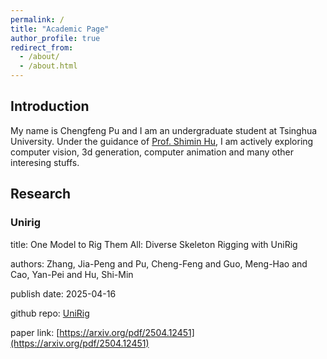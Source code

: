 ```yaml
---
permalink: /
title: "Academic Page"
author_profile: true
redirect_from: 
  - /about/
  - /about.html
---
```


## Introduction
My name is Chengfeng Pu and I am an undergraduate student at Tsinghua University. Under the guidance of [Prof. Shimin Hu](https://cg.cs.tsinghua.edu.cn/shimin.htm), I am actively exploring computer vision, 3d generation, computer animation and many other interesing stuffs.

## Research


### Unirig

title: One Model to Rig Them All: Diverse Skeleton Rigging with UniRig

authors: Zhang, Jia-Peng and Pu, Cheng-Feng and Guo, Meng-Hao and Cao, Yan-Pei and Hu, Shi-Min

publish date: 2025-04-16

github repo: [UniRig](https://github.com/VAST-AI-Research/UniRig)

paper link: [https://arxiv.org/pdf/2504.12451](https://arxiv.org/pdf/2504.12451)
